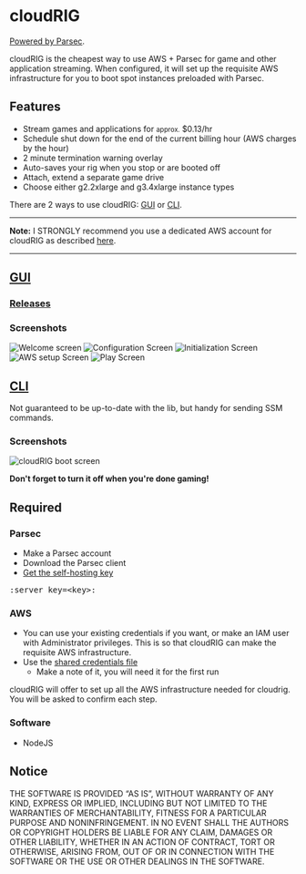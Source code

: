 # cloudRIG

[Powered by Parsec](https://parsecgaming.com/).

cloudRIG is the cheapest way to use AWS + Parsec for game and other application streaming. When configured, it will set up the requisite AWS infrastructure for you to boot spot instances preloaded with Parsec.

## Features

* Stream games and applications for <small>approx.</small> $0.13/hr
* Schedule shut down for the end of the current billing hour (AWS charges by the hour)
* 2 minute termination warning overlay
* Auto-saves your rig when you stop or are booted off
* Attach, extend a separate game drive
* Choose either g2.2xlarge and g3.4xlarge instance types

There are 2 ways to use cloudRIG: [GUI](#gui) or [CLI](#cli).

---

**Note:** I STRONGLY recommend you use a dedicated AWS account for cloudRIG as described [here](https://github.com/williamparry/cloudRIG/wiki/AWS-Testing#setting-up-a-test-account).

---

## [GUI](https://github.com/williamparry/cloudRIG/tree/master/gui)

### [Releases](https://github.com/williamparry/cloudRIG/releases)

### Screenshots

![Welcome screen](https://user-images.githubusercontent.com/348091/42406162-814bc76a-81e5-11e8-800d-84fb5e84a413.png)
![Configuration Screen](https://user-images.githubusercontent.com/348091/42406163-817fb4d0-81e5-11e8-979f-1918732aca61.png)
![Initialization Screen](https://user-images.githubusercontent.com/348091/42406160-80e67fea-81e5-11e8-9c81-31cb07548666.png)
![AWS setup Screen](https://user-images.githubusercontent.com/348091/42418364-18d057c0-82e2-11e8-9877-c58a3120c0dd.png)
![Play Screen](https://user-images.githubusercontent.com/348091/42418357-ef8cd33e-82e1-11e8-838c-087e5422c0d5.png)

## [CLI](https://github.com/williamparry/cloudRIG/tree/master/cli)

Not guaranteed to be up-to-date with the lib, but handy for sending SSM commands.

### Screenshots

![cloudRIG boot screen](https://user-images.githubusercontent.com/348091/31599523-1df1ff3e-b253-11e7-9afc-22b37d4cec04.png)

**Don't forget to turn it off when you're done gaming!**

## Required

### Parsec

* Make a Parsec account
* Download the Parsec client
* [Get the self-hosting key](https://parsecgaming.com/server-key)

<pre>:server_key=&lt;key&gt;:</pre>

### AWS

* You can use your existing credentials if you want, or make an IAM user with Administrator privileges. This is so that cloudRIG can make the requisite AWS infrastructure.
* Use the [shared credentials file](http://docs.aws.amazon.com/sdk-for-javascript/v2/developer-guide/loading-node-credentials-shared.html)
    * Make a note of it, you will need it for the first run

cloudRIG will offer to set up all the AWS infrastructure needed for cloudrig. You will be asked to confirm each step.

### Software

* NodeJS

## Notice

THE SOFTWARE IS PROVIDED “AS IS”, WITHOUT WARRANTY OF ANY KIND, EXPRESS OR IMPLIED, INCLUDING BUT NOT LIMITED TO THE WARRANTIES OF MERCHANTABILITY, FITNESS FOR A PARTICULAR PURPOSE AND NONINFRINGEMENT. IN NO EVENT SHALL THE AUTHORS OR COPYRIGHT HOLDERS BE LIABLE FOR ANY CLAIM, DAMAGES OR OTHER LIABILITY, WHETHER IN AN ACTION OF CONTRACT, TORT OR OTHERWISE, ARISING FROM, OUT OF OR IN CONNECTION WITH THE SOFTWARE OR THE USE OR OTHER DEALINGS IN THE SOFTWARE.
